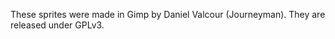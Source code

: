 <!--
SPDX-FileCopyrightText: 2022 Daniel Valcour <fosssweeper@gmail.com>

SPDX-License-Identifier: GPL-3.0-or-later
-->

These sprites were made in Gimp by Daniel Valcour (Journeyman). They are released under GPLv3.
